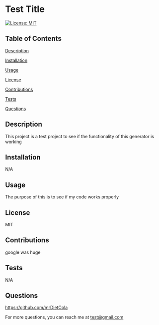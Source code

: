  # Test Title
  [![License: MIT](https://img.shields.io/badge/License-MIT-yellow.svg)](https://opensource.org/licenses/MIT)

  ## Table of Contents
  [Description](#description)

  [Installation](#installation)
  
  [Usage](#usage)
  
  [License](#license)

  [Contributions](#contributions)
  
  [Tests](#tests)

  [Questions](#questions)

  ## Description
  This project is a test project to see if the functionality of this generator is working
  
  ## Installation
  
  N/A
  
  ## Usage
  
  The purpose of this is to see if my code works properly
  
  ## License

  MIT

  ## Contributions

  google was huge 

  ## Tests

  N/A

  ## Questions 

  https://github.com/mrDietCola

  For more questions, you can reach me at test@gmail.com
  